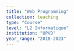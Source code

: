```yaml
---
title: "Web Programming"
collection: teaching
type: "Course"
level: "L2 Informatique"
institution: "UPVD"
year_range: "2018-2023"
---
```


